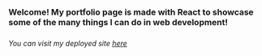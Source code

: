 <h3>Welcome! My portfolio page is made with React to showcase some of the many things I can do in web development!<h3>

<h6>You can visit my deployed site <a href='https://kevinyang.herokuapp.com/' target='_blank'>here<a><h6>